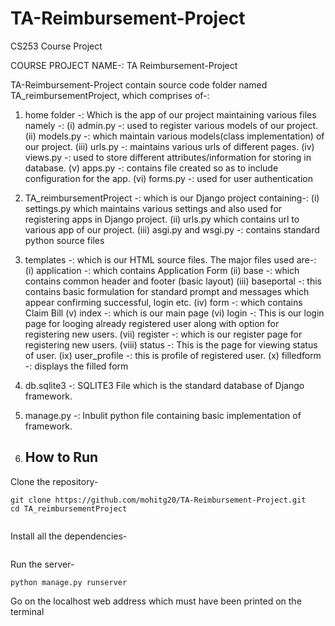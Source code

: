 # TA-Reimbursement-Project

CS253 Course Project

COURSE PROJECT NAME-: TA Reimbursement-Project

TA-Reimbursement-Project contain source code folder named TA_reimbursementProject,
which comprises of-:
1. home folder -: Which is the app of our project maintaining various files namely -:
    (i) admin.py -: used to register various models of our project.
    (ii) models.py -: which maintain various models(class implementation) of our project.
    (iii) urls.py -: maintains various urls of different pages.
    (iv) views.py -: used to store different attributes/information for storing in database.
    (v) apps.py -: contains file created so as to include configuration for the app.
    (vi) forms.py -: used for user authentication

2. TA_reimbursementProject -: which is our Django project containing-:
    (i) settings.py which maintains various settings and also used for registering apps in Django project.
    (ii) urls.py which contains url to various app of our project.
    (iii) asgi.py and wsgi.py -: contains standard python source files

3. templates -: which is our HTML source files. The major files used are-:
    (i) application -: which contains Application Form
    (ii) base -: which contains common header and footer (basic layout)
    (iii) baseportal -: this contains basic formulation for standard prompt and messages which appear confirming successful, login etc.
    (iv) form -: which contains Claim Bill
    (v) index -: which is our main page
    (vi) login -: This is our login page for looging already registered user along with option for registering new users.
    (vii) register -: which is our register page for registering new users.
    (viii) status -: This is the page for viewing status of user.
    (ix) user_profile -: this is profile of registered user.
    (x) filledform -: displays the filled form

4. db.sqlite3 -: SQLITE3 File which is the standard database of Django framework.

5. manage.py -: Inbulit python file containing basic implementation of framework.

6. ## How to Run 
Clone the repository-
```
git clone https://github.com/mohitg20/TA-Reimbursement-Project.git
cd TA_reimbursementProject
```
```
```
Install all the dependencies-
```
```
Run the server-
```
python manage.py runserver
```
Go on the localhost web address which must have been printed on the terminal
